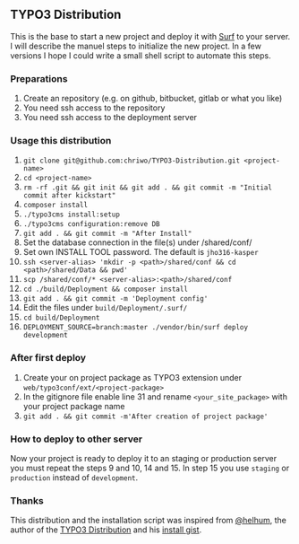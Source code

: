 ## TYPO3 Distribution

This is the base to start a new project and deploy it with [Surf](https://github.com/TYPO3/Surf) to your server. I will 
describe the manuel steps to initialize the new project. In a few versions I hope I could write a small shell script to 
automate this steps.

### Preparations

1. Create an repository (e.g. on github, bitbucket, gitlab or what you like)
2. You need ssh access to the repository
3. You need ssh access to the deployment server

### Usage this distribution

1. `git clone git@github.com:chriwo/TYPO3-Distribution.git <project-name>`
2. `cd <project-name>`
3. `rm -rf .git && git init && git add . && git commit -m "Initial commit after kickstart"`
4. `composer install`
5. `./typo3cms install:setup`
6. `./typo3cms configuration:remove DB`
7. `git add . && git commit -m "After Install"`
8. Set the database connection in the file(s) under /shared/conf/
9. Set own INSTALL TOOL password. The default is `jho316-kasper`
10. `ssh <server-alias> 'mkdir -p <path>/shared/conf && cd <path>/shared/Data && pwd'`
11. `scp /shared/conf/* <server-alias>:<path>/shared/conf`
12. `cd ./build/Deployment && composer install`
13. `git add . && git commit -m 'Deployment config'`
14. Edit the files under `build/Deployment/.surf/`
15. `cd build/Deployment`
16. `DEPLOYMENT_SOURCE=branch:master ./vendor/bin/surf deploy development`

### After first deploy

1. Create your on project package as TYPO3 extension under `web/typo3conf/ext/<project-package>`
2. In the gitignore file enable line 31 and rename `<your_site_package>` with your project package name
3. `git add . && git commit -m'After creation of project package'`

### How to deploy to other server

Now your project is ready to deploy it to an staging or production server you must repeat the steps 9 and 10, 14 and 15.
In step 15 you use `staging` or `production` instead of `development`.

### Thanks

This distribution and the installation script was inspired from [@helhum](https://twitter.com/helhum?lang=de), the author 
of the [TYPO3 Distribution](https://github.com/helhum/TYPO3-Distribution) and his 
[install gist](https://gist.github.com/helhum/6fa5401cae5ba553e1954b579e1dea5b).
